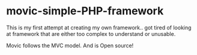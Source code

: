 # movic-simple-PHP-framework
This is my first attempt at creating my own framework.. got tired of looking at framework that are either too complex to understand or unusable.

Movic follows the MVC model. And is Open source!
